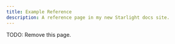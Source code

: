 ```yaml
---
title: Example Reference
description: A reference page in my new Starlight docs site.
---
```


TODO: Remove this page.
